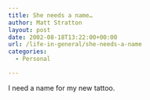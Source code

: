 ```yaml
---
title: She needs a name…
author: Matt Stratton
layout: post
date: 2002-08-18T13:22:00+00:00
url: /life-in-general/she-needs-a-name
categories:
  - Personal

---
```

I need a name for my new tattoo.